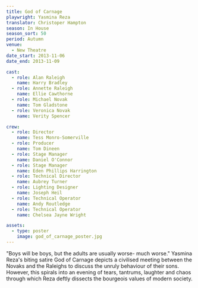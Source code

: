 ```yaml
---
title: God of Carnage
playwright: Yasmina Reza
translator: Christoper Hampton
season: In House
season_sort: 50
period: Autumn
venue:
  - New Theatre
date_start: 2013-11-06
date_end: 2013-11-09

cast:
  - role: Alan Raleigh
    name: Harry Bradley
  - role: Annette Raleigh
    name: Ellie Cawthorne
  - role: Michael Novak
    name: Tom Gladstone
  - role: Veronica Novak
    name: Verity Spencer

crew:
  - role: Director
    name: Tess Monro-Somerville
  - role: Producer
    name: Tom Dineen
  - role: Stage Manager
    name: Daniel O'Connor
  - role: Stage Manager
    name: Eden Phillips Harrington
  - role: Technical Director
    name: Aubrey Turner
  - role: Lighting Designer
    name: Joseph Heil
  - role: Technical Operator
    name: Andy Routledge
  - role: Technical Operator
    name: Chelsea Jayne Wright

assets:
  - type: poster
    image: god_of_carnage_poster.jpg
---
```


"Boys will be boys, but the adults are usually worse- much worse." Yasmina Reza's biting satire God of Carnage depicts a civilised meeting between the Novaks and the Raleighs to discuss the unruly behaviour of their sons. However, this spirals into an evening of tears, tantrums, laughter and chaos through which Reza deftly dissects the bourgeois values of modern society.
